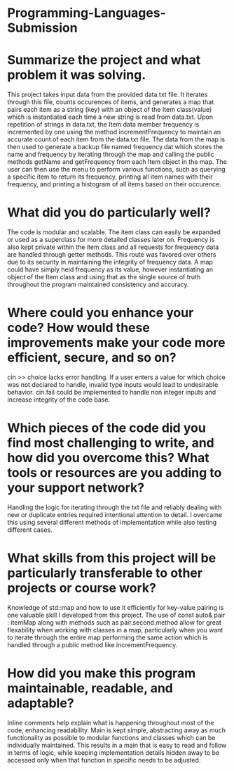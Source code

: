 # Programming-Languages-Submission

# Summarize the project and what problem it was solving.
This project takes input data from the provided data.txt file. It iterates through this file, counts occurences of items, and generates a map that pairs each item as a string (key) with an object of the Item class(value) which is instantiated each time a new string is read from data.txt. Upon repetition of strings in data.txt, the Item data member frequency is incremented by one using the method incrementFrequency to maintain an accurate count of each item from the data.txt file. The data from the map is then used to generate a backup file named frequency.dat which stores the name and frequency by iterating through the map and calling the public methods getName and getFrequency from each Item object in the map. The user can then use the menu to perform various functions, such as querying a specific item to return its frequency, printing all item names with their frequency, and printing a histogram of all items based on their occurence. 
# What did you do particularly well?
The code is modular and scalable. The item class can easily be expanded or used as a superclass for more detailed classes later on. Frequency is also kept private within the item class and all requests for frequency data are handled through getter methods. This route was favored over others due to its security in maintaining the integrity of frequency data. A map could have simply held frequency as its value, however instantiating an object of the Item class and using that as the single source of truth throughout the program maintained consistency and accuracy. 
# Where could you enhance your code? How would these improvements make your code more efficient, secure, and so on?
cin >> choice lacks error handling. If a user enters a value for which choice was not declared to handle, invalid type inputs would lead to undesirable behavior. cin.fail could be implemented to handle non integer inputs and increase integrity of the code base.
# Which pieces of the code did you find most challenging to write, and how did you overcome this? What tools or resources are you adding to your support network?
Handling the logic for iterating through the txt file and reliably dealing with new or duplicate entries required intentional attention to detail. I overcame this using several different methods of implementation while also testing different cases.
# What skills from this project will be particularly transferable to other projects or course work?
Knowledge of std::map and how to use it efficiently for key-value pairing is one valuable skill I developed from this project. The use of const auto& pair : itemMap along with methods such as pair.second.method allow for great flexability when working with classes in a map, particularly when you want to iterate through the entire map performing the same action which is handled through a public method like incrementFrequency. 
# How did you make this program maintainable, readable, and adaptable?
Inline comments help explain what is happening throughout most of the code, enhancing readability. Main is kept simple, abstracting away as much functionality as possible to modular functions and classes which can be individually maintained. This results in a main that is easy to read and follow in terms of logic, while keeping implementation details hidden away to be accessed only when that function in specific needs to be adjusted.
